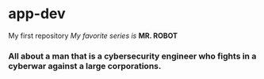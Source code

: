 # app-dev
My first repository
*My favorite series is* **MR. ROBOT**

### All about a man that is a cybersecurity engineer who fights in a cyberwar against a large corporations.
